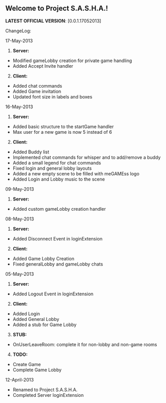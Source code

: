 ## Welcome to Project S.A.S.H.A.!
**LATEST OFFICIAL VERSION**:  [0.0.1.17052013] 

ChangeLog:

17-May-2013

1. **Server:**
  * Modified gameLobby creation for private game handling
  * Added Accept Invite handler

2. **Client:**
  * Added chat commands
  * Added Game invitation
  * Updated font size in labels and boxes

16-May-2013

1. **Server:**
  * Added basic structure to the startGame handler
  * Max user for a new game is now 5 instead of 6

2. **Client:**
  * Added Buddy list
  * Implemented chat commands for whisper and to add/remove a buddy
  * Added a small legend for chat commands
  * Fixed login and general lobby layouts
  * Added a new empty scene to be filled with meGAMEss logo
  * Added Login and Lobby music to the scene

09-May-2013

1. **Server:**
  * Added custom gameLobby creation handler  

08-May-2013

1. **Server:**
  * Added Disconnect Event in loginExtension
2. **Client:**
  * Added Game Lobby Creation
  * Fixed generalLobby and gameLobby chats
  
05-May-2013

1. **Server:**
  * Added Logout Event in loginExtension
2. **Client:**
  * Added Login
  * Added General Lobby
  * Added a stub for Game Lobby
3. **STUB:**
  * OnUserLeaveRoom: complete it for non-lobby and non-game rooms
4. **TODO:**
  * Create Game
  * Complete Game Lobby

12-April-2013
* Renamed to Project S.A.S.H.A.
* Completed Server loginExtension
